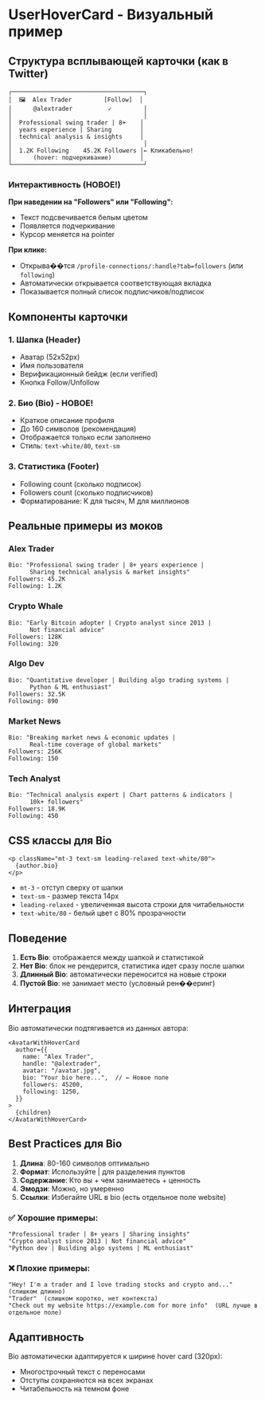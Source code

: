 # UserHoverCard - Визуальный пример

## Структура всплывающей карточки (как в Twitter)

```
┌─────────────────────────────────────┐
│  🖼️  Alex Trader         [Follow]  │
│      @alextrader          ✓         │
│                                     │
│  Professional swing trader | 8+    │
│  years experience | Sharing        │
│  technical analysis & insights     │
│                                     │
│  1.2K Following    45.2K Followers │← Кликабельно!
│      (hover: подчеркивание)        │
└─────────────────────────────────────┘
```

### Интерактивность (НОВОЕ!)

**При наведении на "Followers" или "Following":**
- Текст подсвечивается белым цветом
- Появляется подчеркивание
- Курсор меняется на pointer

**При клике:**
- Открыва��тся `/profile-connections/:handle?tab=followers` (или `following`)
- Автоматически открывается соответствующая вкладка
- Показывается полный список подписчиков/подписок

## Компоненты карточки

### 1. Шапка (Header)
- Аватар (52x52px)
- Имя пользователя
- Верификационный бейдж (если verified)
- Кнопка Follow/Unfollow

### 2. Био (Bio) - НОВОЕ!
- Краткое описание профиля
- До 160 символов (рекомендация)
- Отображается только если заполнено
- Стиль: `text-white/80`, `text-sm`

### 3. Статистика (Footer)
- Following count (сколько подписок)
- Followers count (сколько подписчиков)
- Форматирование: K для тысяч, M для миллионов

## Реальные примеры из моков

### Alex Trader
```
Bio: "Professional swing trader | 8+ years experience | 
      Sharing technical analysis & market insights"
Followers: 45.2K
Following: 1.2K
```

### Crypto Whale
```
Bio: "Early Bitcoin adopter | Crypto analyst since 2013 | 
      Not financial advice"
Followers: 128K
Following: 320
```

### Algo Dev
```
Bio: "Quantitative developer | Building algo trading systems | 
      Python & ML enthusiast"
Followers: 32.5K
Following: 890
```

### Market News
```
Bio: "Breaking market news & economic updates | 
      Real-time coverage of global markets"
Followers: 256K
Following: 150
```

### Tech Analyst
```
Bio: "Technical analysis expert | Chart patterns & indicators | 
      10k+ followers"
Followers: 18.9K
Following: 450
```

## CSS классы для Bio

```tsx
<p className="mt-3 text-sm leading-relaxed text-white/80">
  {author.bio}
</p>
```

- `mt-3` - отступ сверху от шапки
- `text-sm` - размер текста 14px
- `leading-relaxed` - увеличенная высота строки для читабельности
- `text-white/80` - белый цвет с 80% прозрачности

## Поведение

1. **Есть Bio**: отображается между шапкой и статистикой
2. **Нет Bio**: блок не рендерится, статистика идет сразу после шапки
3. **Длинный Bio**: автоматически переносится на новые строки
4. **Пустой Bio**: не занимает место (условный рен��еринг)

## Интеграция

Bio автоматически подтягивается из данных автора:

```tsx
<AvatarWithHoverCard
  author={{
    name: "Alex Trader",
    handle: "@alextrader",
    avatar: "/avatar.jpg",
    bio: "Your bio here...",  // ← Новое поле
    followers: 45200,
    following: 1250,
  }}
>
  {children}
</AvatarWithHoverCard>
```

## Best Practices для Bio

1. **Длина**: 80-160 символов оптимально
2. **Формат**: Используйте | для разделения пунктов
3. **Содержание**: Кто вы + чем занимаетесь + ценность
4. **Эмодзи**: Можно, но умеренно
5. **Ссылки**: Избегайте URL в bio (есть отдельное поле website)

### ✅ Хорошие примеры:
```
"Professional trader | 8+ years | Sharing insights"
"Crypto analyst since 2013 | Not financial advice"
"Python dev | Building algo systems | ML enthusiast"
```

### ❌ Плохие примеры:
```
"Hey! I'm a trader and I love trading stocks and crypto and..."  (слишком длинно)
"Trader"  (слишком коротко, нет контекста)
"Check out my website https://example.com for more info"  (URL лучше в отдельное поле)
```

## Адаптивность

Bio автоматически адаптируется к ширине hover card (320px):
- Многострочный текст с переносами
- Отступы сохраняются на всех экранах
- Читабельность на темном фоне

